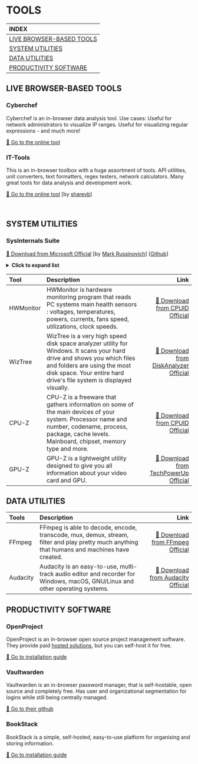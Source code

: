 TOOLS
====
|INDEX|
|:--|
|[LIVE BROWSER-BASED TOOLS](#LIVE-BROWSER-BASED-TOOLS)|
|[SYSTEM UTILITIES](#SYSTEM-UTILITIES)|
|[DATA UTILITIES](#DATA-UTILITIES)|
|[PRODUCTIVITY SOFTWARE](#PRODUCTIVITY-SOFTWARE)|


## LIVE BROWSER-BASED TOOLS

### Cyberchef

Cyberchef is an in-browser data analysis tool. 
Use cases: Useful for network administrators to visualize IP ranges. Useful for visualizing regular expressions - and much more!

[:link: Go to the online tool](https://cyberchef.vaultwarden.ca/cyberchef)

### IT-Tools

This is an in-browser toolbox with a huge assortment of tools. API utilities, unit converters, text formatters, regex testers, network calculators. Many great tools for data analysis and development work.

[:link: Go to the online tool](https://sharevb-it-tools.vercel.app/) [by [sharevb](https://github.com/sharevb)]

&nbsp;

## SYSTEM UTILITIES

### SysInternals Suite

[:floppy_disk: Download from Microsoft Official](https://learn.microsoft.com/en-us/sysinternals/downloads/) [by [Mark Russinovich](https://learn.microsoft.com/en-us/sysinternals/)] [[Github](https://github.com/Sysinternals/sysinternals)]

<details>
<summary><strong>Click to expand list</strong></summary>

| **Tool**                      | **Function**                                           |
| ----------------------------- | ------------------------------------------------------ |
| **Process Explorer**          | Advanced Task Manager showing processes, DLLs, handles |
| **Process Monitor (ProcMon)** | Real-time file, registry, process/thread activity      |
| **PsExec**                    | Run processes remotely or as SYSTEM/hidden user        |
| **PsList**                    | Display detailed process statistics                    |
| **PsKill**                    | Terminate processes locally or remotely                |
| **PsSuspend**                 | Suspend/resume processes                               |
| **PsGetSid**                  | Display machine or user SID                            |
| **PsInfo**                    | System info: uptime, memory, patch level               |
| **PsLoggedOn**                | Show logged-on users                                   |
| **PsLogList**                 | Dump event logs                                        |
| **PsService**                 | Query/control Windows services                         |
| **AccessChk**                 | Show effective permissions for files/objects           |
| **AccessEnum**                | Report folder/file permission issues                   |
| **Streams**                   | Detect/remove NTFS alternate data streams              |
| **SDelete**                   | Secure delete files or free space                      |
| **Contig**                    | Defragment a single file                               |
| **DiskView**                  | Graphical disk sector viewer                           |
| **Disk Usage (DU)**           | Show folder/file sizes                                 |
| **Sync**                      | Flush cached file data to disk                         |
| **TCPView**                   | Show active TCP/UDP connections                        |
| **PsPing**                    | Advanced ping with latency/bandwidth tests             |
| **PortMon**                   | Monitor serial/parallel port activity                  |
| **Autoruns**                  | Show/manage everything that auto-starts                |
| **LogonSessions**             | Show active logon sessions and processes               |
| **ShellRunas**                | Run a program as another user                          |
| **BgInfo**                    | Display system info on the desktop                     |
| **Desktops**                  | Create/manage multiple virtual desktops                |
| **ZoomIt**                    | Zoom and annotate the screen                           |
| **Handle**                    | Show open file/object handles by process               |
| **LoadOrder**                 | Show driver and service load order                     |
| **VMMap**                     | Analyze process virtual/physical memory                |
| **RAMMap**                    | Detailed physical memory analysis                      |
| **Coreinfo**                  | Display CPU topology and cache info                    |
| **LiveKd**                    | Run kernel debugger on a live system                   |
| **NotMyFault**                | Crash/hang Windows for testing                         |
| **Strings**                   | Extract readable text from binaries                    |
| **WhoIs**                     | Query domain registration info                         |

</details>

|Tool|Description|Link|
|:--|:--|--:|
|HWMonitor|HWMonitor is hardware monitoring program that reads PC systems main health sensors : voltages, temperatures, powers, currents, fans speed, utilizations, clock speeds.|[:floppy_disk: Download from CPUID Official](https://www.cpuid.com/softwares/hwmonitor.html)|
|WizTree|WizTree is a very high speed disk space analyzer utility for Windows. It scans your hard drive and shows you which files and folders are using the most disk space. Your entire hard drive's file system is displayed visually.|[:floppy_disk: Download from DiskAnalyzer Official](https://www.diskanalyzer.com/download)|
|CPU-Z|CPU-Z is a freeware that gathers information on some of the main devices of your system. Processor name and number, codename, process, package, cache levels. Mainboard, chipset, memory type and more.|[:floppy_disk: Download from CPUID Official](https://www.cpuid.com/softwares/cpu-z.html)|
|GPU-Z|GPU-Z is a lightweight utility designed to give you all information about your video card and GPU.|[:floppy_disk: Download from TechPowerUp Official](https://www.techpowerup.com/download/techpowerup-gpu-z/)|

## DATA UTILITIES

|Tools|Description|Link|
|:--|:--|--:|
|FFmpeg|FFmpeg is able to decode, encode, transcode, mux, demux, stream, filter and play pretty much anything that humans and machines have created.|[:floppy_disk: Download from FFmpeg Official](https://ffmpeg.org/download.html)|
|Audacity|Audacity is an easy-to-use, multi-track audio editor and recorder for Windows, macOS, GNU/Linux and other operating systems.|[:floppy_disk: Download from Audacity Official](https://www.audacityteam.org/download/windows/)|

## PRODUCTIVITY SOFTWARE

### OpenProject

OpenProject is an in-browser open source project management software.
They provide paid [hosted solutions](https://www.openproject.org/pricing/), but you can self-host it for free.

[:floppy_disk: Go to installation guide](https://www.openproject.org/docs/installation-and-operations/installation/) 

### Vaultwarden

Vaultwarden is an in-browser password manager, that is self-hostable, open source and completely free. Has user and organizational segmentation for logins while still being centrally managed. 

[:floppy_disk: Go to their github](https://github.com/dani-garcia/vaultwarden)

### BookStack

BookStack is a simple, self-hosted, easy-to-use platform for organising and storing information.

[:floppy_disk: Go to installation guide](https://www.bookstackapp.com/docs/admin/installation/)

